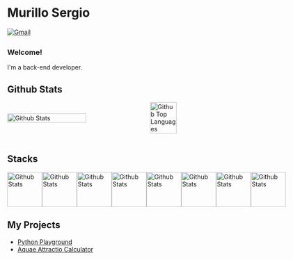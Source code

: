 # Murillo Sergio   
  
<a href='mailto:murillosnds@gmail.com' target="_blank">
<img alt='Gmail' src='https://img.shields.io/badge/EMAIL-100000?style=for-the-badge&logo=&logoColor=white&labelColor=black&color=black' style="margin-bottom: 5px;" />
</a>
  
### Welcome!  
I'm a back-end developer.
    
## Github Stats  
<div style="display: flex; flex-direction: row; justify-content: space-between; align-items: center;">
  <img src="https://github-readme-stats.vercel.app/api?username=murillosnds&show_icons=true&hide_border=true&hide=contribs,prs&cache_seconds=86400&theme=react" alt="Github Stats" width="60%">
  <img src="https://github-readme-stats.vercel.app/api/top-langs/?username=murillosnds&hide_border=true&layout=compact&theme=react" alt="Github Top Languages" width="35%">
</div>

<br/>

## Stacks
<div style="display: flex; flex-direction: row; justify-content: space-between; align-items: center;">
  <img
    src="https://skillicons.dev/icons?i=py"
    alt="Github Stats"
    width="80px"
  />
  <img
    src="https://skillicons.dev/icons?i=flask"
    alt="Github Stats"
    width="80px"
  />
  <img
    src="https://skillicons.dev/icons?i=mysql"
    alt="Github Stats"
    width="80px"
  />
  <img
    src="https://skillicons.dev/icons?i=django"
    alt="Github Stats"
    width="80px"
  />
  <img
    src="https://skillicons.dev/icons?i=html"
    alt="Github Stats"
    width="80px"
  />
  <img
    src="https://skillicons.dev/icons?i=css"
    alt="Github Stats"
    width="80px"
  />
  <img
    src="https://skillicons.dev/icons?i=js"
    alt="Github Stats"
    width="80px"
  />
  <img
    src="https://skillicons.dev/icons?i=git"
    alt="Github Stats"
    width="80px"
  />
</div>



## My Projects 

- [Python Playground](https://github.com/murillosnds/python-playground)
- [Aquae Attractio Calculator](https://github.com/murillosnds/Aquae-Attractio-Calculator)


  

<br/>  


  

<br/>  


<br />
